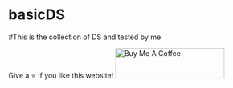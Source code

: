 # basicDS

#This is the collection of DS and tested by me

Give a ⭐ if you like this website!
<a href="https://www.buymeacoffee.com/junds" target="_blank"><img src="https://cdn.buymeacoffee.com/buttons/v2/default-violet.png" alt="Buy Me A Coffee" height= "60px" width= "217px" ></a>
